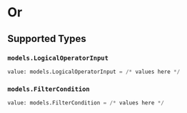 # Or


## Supported Types

### `models.LogicalOperatorInput`

```python
value: models.LogicalOperatorInput = /* values here */
```

### `models.FilterCondition`

```python
value: models.FilterCondition = /* values here */
```

